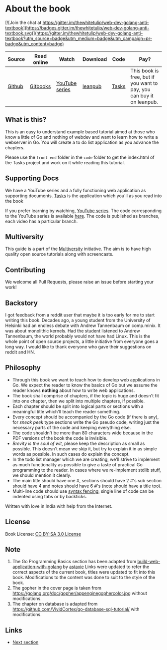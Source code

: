 # About the book

[![Join the chat at https://gitter.im/thewhitetulip/web-dev-golang-anti-textbook](https://badges.gitter.im/thewhitetulip/web-dev-golang-anti-textbook.svg)](https://gitter.im/thewhitetulip/web-dev-golang-anti-textbook?utm_source=badge&utm_medium=badge&utm_campaign=pr-badge&utm_content=badge)

|Source | Read online | Watch  | Download | Code | Pay? |
| ----| ---- | ---- | ------ | ------ | ------ |
|[Github](https://github.com/thewhitetulip/web-dev-golang-anti-textbook/)| [Gitbooks](https://thewhitetulip.gitbook.io/bo/)| [YouTube series](https://www.youtube.com/playlist?list=PL41psiCma00wgiTKkAZwJiwtLTdcyEyc4) | [leanpub](https://leanpub.com/antitextbookGo) | [Tasks](http://github.com/thewhitetulip/Tasks) | This book is free, but if you want to pay, you can buy it on leanpub.|

## What is this?

This is an easy to understand example based tutorial aimed at those who know a
little of Go and nothing of webdev and want to learn how to write a webserver
in Go. You will create a to do list application as you advance the chapters.

Please use the `front end` folder in the `code` folder to get the index.html
of the Tasks project and work on it while reading this tutorial.

## Supporting Docs

We have a YouTube series and a fully functioning web application as supporting
documents. [Tasks](http://github.com/thewhitetulip/Tasks) is the application
which you'll as you read into the book

If you prefer learning by watching, [YouTube
series](https://www.youtube.com/playlist?list=PL41psiCma00wgiTKkAZwJiwtLTdcyEyc4).
The code corresponding to the YouTube series is available
[here](https://github.com/thewhitetulip/write-webapps-in-go-video). The code
is published as branches, each video has a particular branch.

## Multiversity

This guide is a part of the
[Multiversity](https://github.com/thewhitetulip/multiversity) initiative. The
aim is to have high quality open source tutorials along with screencasts.

## Contributing

We welcome all Pull Requests, please raise an issue before starting your work!

## Backstory

I got feedback from a reddit user that maybe it is too early for me to start
writing this book. Decades ago, a young student from the University of
Helsinki had an endless debate with Andrew Tannenbaum on comp.minix. It was
about monolithic kernels. Had the student listened to Andrew Tannenbaum, the
world probably would not have had Linux. This is the whole point of open
source projects, a little initiative from everyone goes a long way. I would
like to thank everyone who gave their suggestions on reddit and HN.

## Philosophy

- Through this book we want to teach how to develop web applications in Go. We
  expect the reader to know the basics of Go but we assume the reader knows
  **nothing** about how to write web applications.
- The book shall comprise of chapters, if the topic is huge and doesn't fit
  into one chapter, then we split into multiple chapters, if possible.
- Each chapter should be split into logical parts or sections with a
  meaningful title which'll teach the reader something.
- Every concept should be accompanied by the Go code (if there is any), for
  *sneak peek* type sections write the Go pseudo code, writing just the
  necessary parts of the code and keeping everything else.
- The code shouldn't be more than 80 characters wide because in the PDF
  versions of the book the code is invisible.
- *Brevity is the soul of wit*, please keep the description as small as
     possible. This doesn't mean we skip it, but try to explain it in as
     simple words as possible. In such cases do explain the concept.
- In the todo list manager which we are creating, we'll strive to implement as
  much functionality as possible to give a taste of practical Go programming
  to the reader. In cases where we re-implement stdlib stuff, we should
  mention it clearly.
- The main title should have one #, sections should have 2 #'s sub section
  should have 4 and notes should have 6 #'s (note should have a title too).
- Multi-line code should use [syntax
  fencing](https://help.github.com/articles/creating-and-highlighting-code-blocks/),
  single line of code can be indented using tabs or by backticks.

Written with love in India with help from the Internet.

## License

Book License: [CC BY-SA 3.0
License](http://creativecommons.org/licenses/by-sa/3.0/)

## Note

1. The Go Programming Basics section has been adapted from
   [build-web-application-with-golang](https://github.com/astaxie/build-web-application-with-golang/)
   by [astaxie](http://github.com/astaxie) Links were updated to refer the
   correct aspects of the current book, titles were updated to fit into this
   book. Modifications to the content was done to suit to the style of the
   book.
1. The gopher in the cover page is taken from
   https://golang.org/doc/gopher/appenginegophercolor.jpg without
   modifications.
1. The chapter on database is adapted from
   https://github.com/VividCortex/go-database-sql-tutorial/ with
   modifications.

## Links

- [Next section](manuscript/0.0installation.md)
